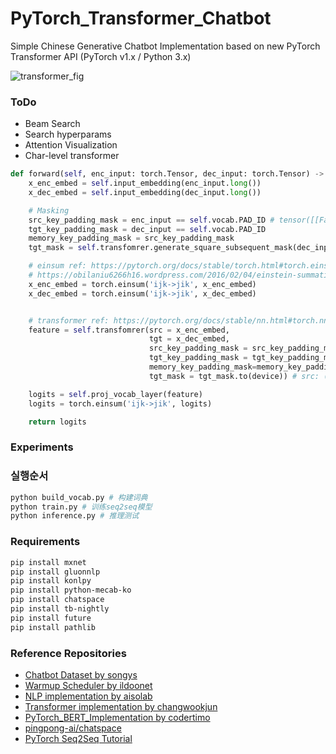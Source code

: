 # PyTorch_Transformer_Chatbot

Simple Chinese Generative Chatbot Implementation based on new PyTorch Transformer API (PyTorch v1.x / Python 3.x)

![transformer_fig](./assets/transformer_fig.png)

### ToDo
- Beam Search
- Search hyperparams
- Attention Visualization
- Char-level transformer

```python
def forward(self, enc_input: torch.Tensor, dec_input: torch.Tensor) -> torch.Tensor:
    x_enc_embed = self.input_embedding(enc_input.long())
    x_dec_embed = self.input_embedding(dec_input.long())

    # Masking
    src_key_padding_mask = enc_input == self.vocab.PAD_ID # tensor([[False, False, False,  True,  ...,  True]])
    tgt_key_padding_mask = dec_input == self.vocab.PAD_ID
    memory_key_padding_mask = src_key_padding_mask
    tgt_mask = self.transfomrer.generate_square_subsequent_mask(dec_input.size(1))

    # einsum ref: https://pytorch.org/docs/stable/torch.html#torch.einsum
    # https://obilaniu6266h16.wordpress.com/2016/02/04/einstein-summation-in-numpy/
    x_enc_embed = torch.einsum('ijk->jik', x_enc_embed)
    x_dec_embed = torch.einsum('ijk->jik', x_dec_embed)


    # transformer ref: https://pytorch.org/docs/stable/nn.html#torch.nn.Transformer
    feature = self.transfomrer(src = x_enc_embed,
                               tgt = x_dec_embed,
                               src_key_padding_mask = src_key_padding_mask,
                               tgt_key_padding_mask = tgt_key_padding_mask,
                               memory_key_padding_mask=memory_key_padding_mask,
                               tgt_mask = tgt_mask.to(device)) # src: (S,N,E) tgt: (T,N,E)

    logits = self.proj_vocab_layer(feature)
    logits = torch.einsum('ijk->jik', logits)

    return logits
```

### Experiments


### 실행순서

```bash
python build_vocab.py # 构建词典
python train.py # 训练seq2seq模型
python inference.py # 推理测试
```

### Requirements

```bash
pip install mxnet
pip install gluonnlp
pip install konlpy
pip install python-mecab-ko
pip install chatspace
pip install tb-nightly
pip install future
pip install pathlib
```


### Reference Repositories
- [Chatbot Dataset by songys](https://github.com/songys/Chatbot_data)
- [Warmup Scheduler by ildoonet](https://github.com/ildoonet/pytorch-gradual-warmup-lr/blob/master/warmup_scheduler/scheduler.py)
- [NLP implementation by aisolab](https://github.com/aisolab/nlp_implementation)
- [Transformer implementation by changwookjun](https://github.com/changwookjun/Transformer)
- [PyTorch_BERT_Implementation by codertimo](https://github.com/codertimo/BERT-pytorch)
- [pingpong-ai/chatspace](https://github.com/pingpong-ai/chatspace/tree/master)
- [PyTorch Seq2Seq Tutorial](https://colab.research.google.com/github/pytorch/tutorials/blob/gh-pages/_downloads/seq2seq_translation_tutorial.ipynb#scrollTo=OXkt42mheogQ)
